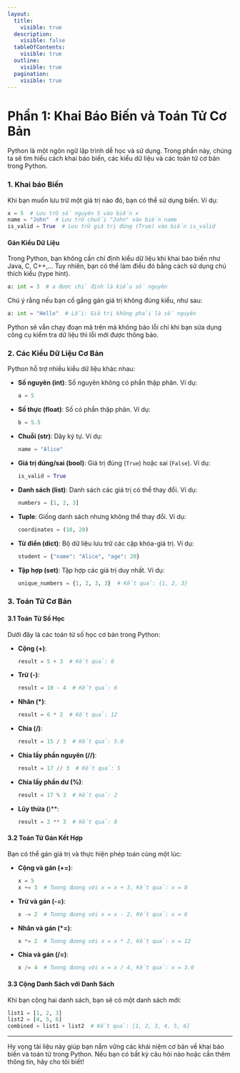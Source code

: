 ```yaml
---
layout:
  title:
    visible: true
  description:
    visible: false
  tableOfContents:
    visible: true
  outline:
    visible: true
  pagination:
    visible: true
---
```


# Phần 1: Khai Báo Biến và Toán Tử Cơ Bản

Python là một ngôn ngữ lập trình dễ học và sử dụng. Trong phần này, chúng ta sẽ tìm hiểu cách khai báo biến, các kiểu dữ liệu và các toán tử cơ bản trong Python.

### 1. Khai báo Biến

Khi bạn muốn lưu trữ một giá trị nào đó, bạn có thể sử dụng biến. Ví dụ:

```python
x = 5  # Lưu trữ số nguyên 5 vào biến x
name = "John"  # Lưu trữ chuỗi "John" vào biến name
is_valid = True  # Lưu trữ giá trị đúng (True) vào biến is_valid
```

#### Gán Kiểu Dữ Liệu

Trong Python, bạn không cần chỉ định kiểu dữ liệu khi khai báo biến như Java, C, C++,... Tuy nhiên, bạn có thể làm điều đó bằng cách sử dụng chú thích kiểu (type hint).&#x20;

```python
a: int = 3  # a được chỉ định là kiểu số nguyên
```

Chú ý rằng nếu bạn cố gắng gán giá trị không đúng kiểu, như sau:

```python
a: int = "Hello"  # Lỗi: Giá trị không phải là số nguyên
```

Python sẽ vẫn chạy đoạn mã trên mà không báo lỗi chỉ khi bạn sửa dụng công cụ kiểm tra dữ liệu thì lỗi mới được thông báo.

### 2. Các Kiểu Dữ Liệu Cơ Bản

Python hỗ trợ nhiều kiểu dữ liệu khác nhau:

*   **Số nguyên (int)**: Số nguyên không có phần thập phân. Ví dụ:

    ```python
    a = 5
    ```
*   **Số thực (float)**: Số có phần thập phân. Ví dụ:

    ```python
    b = 5.5
    ```
*   **Chuỗi (str)**: Dãy ký tự. Ví dụ:

    ```python
    name = "Alice"
    ```
*   **Giá trị đúng/sai (bool)**: Giá trị đúng (`True`) hoặc sai (`False`). Ví dụ:

    ```python
    is_valid = True
    ```
*   **Danh sách (list)**: Danh sách các giá trị có thể thay đổi. Ví dụ:

    ```python
    numbers = [1, 2, 3]
    ```
*   **Tuple**: Giống danh sách nhưng không thể thay đổi. Ví dụ:

    ```python
    coordinates = (10, 20)
    ```
*   **Từ điển (dict)**: Bộ dữ liệu lưu trữ các cặp khóa-giá trị. Ví dụ:

    ```python
    student = {"name": "Alice", "age": 20}
    ```
*   **Tập hợp (set)**: Tập hợp các giá trị duy nhất. Ví dụ:

    ```python
    unique_numbers = {1, 2, 3, 3}  # Kết quả: {1, 2, 3}
    ```

### 3. Toán Tử Cơ Bản

#### 3.1 Toán Tử Số Học

Dưới đây là các toán tử số học cơ bản trong Python:

*   **Cộng (+)**:

    ```python
    result = 5 + 3  # Kết quả: 8
    ```
*   **Trừ (-)**:

    ```python
    result = 10 - 4  # Kết quả: 6
    ```
*   **Nhân (\*)**:

    ```python
    result = 6 * 2  # Kết quả: 12
    ```
*   **Chia (/)**:

    ```python
    result = 15 / 3  # Kết quả: 5.0
    ```
*   **Chia lấy phần nguyên (//)**:

    ```python
    result = 17 // 3  # Kết quả: 5
    ```
*   **Chia lấy phần dư (%)**:

    ```python
    result = 17 % 3  # Kết quả: 2
    ```
*   **Lũy thừa (**)\*\*:

    ```python
    result = 2 ** 3  # Kết quả: 8
    ```

#### 3.2 Toán Tử Gán Kết Hợp

Bạn có thể gán giá trị và thực hiện phép toán cùng một lúc:

*   **Cộng và gán (+=)**:

    ```python
    x = 5
    x += 3  # Tương đương với x = x + 3, Kết quả: x = 8
    ```
*   **Trừ và gán (-=)**:

    ```python
    x -= 2  # Tương đương với x = x - 2, Kết quả: x = 6
    ```
*   **Nhân và gán (\*=)**:

    ```python
    x *= 2  # Tương đương với x = x * 2, Kết quả: x = 12
    ```
*   **Chia và gán (/=)**:

    ```python
    x /= 4  # Tương đương với x = x / 4, Kết quả: x = 3.0
    ```

#### 3.3 Cộng Danh Sách với Danh Sách

Khi bạn cộng hai danh sách, bạn sẽ có một danh sách mới:

```python
list1 = [1, 2, 3]
list2 = [4, 5, 6]
combined = list1 + list2  # Kết quả: [1, 2, 3, 4, 5, 6]
```

***

Hy vọng tài liệu này giúp bạn nắm vững các khái niệm cơ bản về khai báo biến và toán tử trong Python. Nếu bạn có bất kỳ câu hỏi nào hoặc cần thêm thông tin, hãy cho tôi biết!
